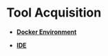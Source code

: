 # Tool Acquisition<a name="EN-US_TOPIC_0000001111199422"></a>

-   **[Docker Environment](docker-environment.md)**  

-   **[IDE](ide.md)**  


